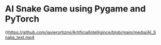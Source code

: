 # AI Snake Game using Pygame and PyTorch 

()https://github.com/javierortizmi/ArtificialIntelligince/blob/main/media/AI_Snake_test.mp4
